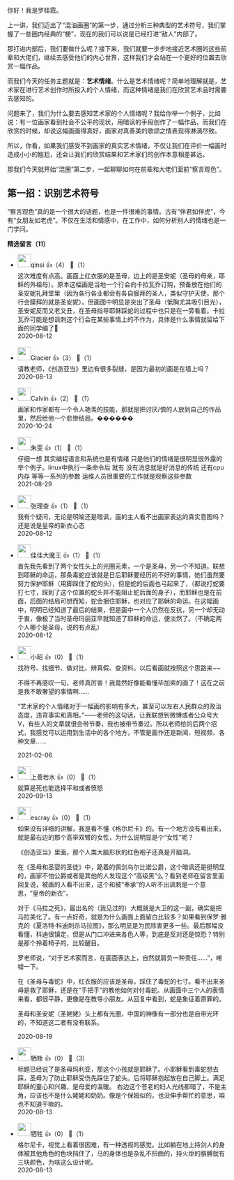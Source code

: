 你好！我是罗桂霞。

上一讲，我们迈出了“混油画圈”的第一步，通过分析三种典型的艺术符号，我们掌握了一些圈内经典的“梗”，现在的我们可以说是已经打进“敌人”内部了。

那打进内部后，我们要做什么呢？接下来，我们就要一步步地接近艺术圈的这些前辈和大佬们，继续去感受他们的内心世界，这样我们才会站在一个更好的位置去欣赏一幅作品。

而我们今天的任务主题就是：**艺术情绪**。什么是艺术情绪呢？简单地理解就是，艺术家在进行艺术创作时所投入的个人情绪，而这种情绪是我们在欣赏艺术品时需要去感知的。

问题来了，我们为什么要去感知艺术家的个人情绪呢？我给你举一个例子，比如说：有一位画家看到社会不公平的现状，用暗讽的手段创作了一幅作品，而我们在欣赏的时候，却说这幅画画得真好，画家对真善美的歌颂之情表现得淋漓尽致。

所以，你看，如果我们感受不到画家的真实艺术情绪，不仅让我们在评价一幅画时造成小小的尴尬，还会让我们的欣赏结果和艺术家们的创作本意相差甚远。

那我们今天就开始“混圈”第二步，一起聊聊如何在前辈和大佬们面前“察言观色”。

## 第一招：识别艺术符号

“察言观色”真的是一个很大的话题，也是一件很难的事情。古有“伴君如伴虎”，今有“女朋友如老虎”。不仅在生活和情感中，在工作中，如何分析别人的情绪也是一门学问。
<div><strong>精选留言（11）</strong></div><ul>
<li><img src="https://static001.geekbang.org/account/avatar/00/19/70/67/0c1359c2.jpg" width="30px"><span>qinsi</span> 👍（4） 💬（1）<div>这次难度有点高。画面上红衣服的是圣母，边上的是圣安妮（圣母的母亲，耶稣的外祖母）。原本这幅画是当地一个行会向卡拉瓦乔订购，预备放在他们的圣安妮礼拜堂里（因为各行各业都会有各自膜拜的圣人，类似守护天使，那个行会膜拜的就是圣安妮）。但画面中明显是突出了圣母（低胸尤其吸引目光），圣安妮反而又老又丑，在圣母指导耶稣踩蛇的过程中也只是在一旁看着。卡拉瓦乔可能是想讽刺这个行会在某些事情上的不作为，具体是什么事情就留给下面的同学编了🐶</div>2020-08-12</li><br/><li><img src="https://static001.geekbang.org/account/avatar/00/1f/ba/0a/443ba9a6.jpg" width="30px"><span>Glacier</span> 👍（3） 💬（1）<div>请教老师，《创造亚当》里边有很多裂缝，是因为最初的画是在墙上吗？</div>2020-08-13</li><br/><li><img src="https://static001.geekbang.org/account/avatar/00/10/9c/af/05eeb5e9.jpg" width="30px"><span>Calvin</span> 👍（2） 💬（1）<div>画家和作家都有一个令人艳羡的技能，那就是把讨厌&#47;恨的人放到自己的作品里，然后给他一个悲惨结局。������</div>2020-10-24</li><br/><li><img src="https://static001.geekbang.org/account/avatar/00/0f/cd/e0/c85bb948.jpg" width="30px"><span>朱雯</span> 👍（1） 💬（1）<div>仔细一想 其实编程语言和系统也是有情绪 只是他们的情绪是很明显很外露的 举个例子。linux中执行一条命令后 就有 没有消息就是好消息的传统 还有cpu 内存 等等一系列的参数 运维人员很重要的工作就是观察这些参数</div>2021-08-29</li><br/><li><img src="https://static001.geekbang.org/account/avatar/00/0f/4e/90/a8d19e7b.jpg" width="30px"><span>张理查</span> 👍（1） 💬（1）<div>我有个疑问，无论是明喻还是暗讽，画的主人看不出画家表达的真实意图吗？还是说是皇帝的新衣心态</div>2020-08-12</li><br/><li><img src="https://static001.geekbang.org/account/avatar/00/12/d9/78/8a328299.jpg" width="30px"><span>佳佳大魔王</span> 👍（1） 💬（1）<div>首先我先看到了两个女性头上的光圈元素，一个是圣母，另一个不知道。联想到耶稣的命运，那条毒蛇应该就是日后耶稣要经历的不好的事情，她们虽然要努力保护耶稣（用脚踩住了蛇的头），但是蛇的后面也弓起来了，（都说打蛇要打七寸，踩到了这个位置的蛇头并不能阻止蛇后面的身子），而耶稣也是在前面，后面的结局可想而知，蛇会捆住耶稣，也对应了耶稣的命运。在这幅画中，明明已经知道了最后的结果，但是画中一个人仍然在反抗，另一个却无动于衷，像极了当时圣母玛丽亚早就知道了耶稣的命运，便淡然了。（不确定两个人哪个是圣母，说的有点乱）</div>2020-08-12</li><br/><li><img src="https://static001.geekbang.org/account/avatar/00/14/3f/39/a4c2154b.jpg" width="30px"><span>小昭</span> 👍（0） 💬（1）<div>找符号、找细节、做对比、辨真假、查资料。以后看画就按照这个思路来~~

不得不再感叹一句，老师真厉害！我竟然好像能看懂毕加索的画了！这在之前是我不敢奢望的事情啊……

“艺术家的个人情绪对于一幅画的影响有多大，甚至可以左右人民群众的政治态度，违背事实和真相。”——老师的这句话，让我联想到微博或者公众号大V，有些人的文章就很会带节奏，我也被带节奏过。所以老师给的后两个招式，我感觉可以运用到生活中的各个地方，不管是画作还是新闻、短视频、各种文章……</div>2021-02-06</li><br/><li><img src="https://static001.geekbang.org/account/avatar/00/19/3a/54/72402617.jpg" width="30px"><span>上善若水</span> 👍（0） 💬（1）<div>就算是死也能选择平和或者愤怒</div>2020-09-13</li><br/><li><img src="https://static001.geekbang.org/account/avatar/00/0f/92/6d/becd841a.jpg" width="30px"><span>escray</span> 👍（0） 💬（1）<div>如果没有详细的讲解，我是看不懂《格尔尼卡》的。有一个地方没有看出来，就是最右边的那个高举双臂的女性，为什么说明显是个“女性”呢？

《创造亚当》里面，那个人类大脑形状的红色袍子还真是开脑洞。

在《圣母和圣婴的圣徒》中，跪着的佩剑乌尔比诺公爵，这个暗讽还是挺明显的，画家不怕公爵或者是其他的人发现这个“高级黑”么？看到老师在留言里面回复说，被画的人看不出来，这个和被“奉承”的人听不出讽刺是一个意思，“皇帝的新衣”。

对于《马拉之死》，最出名的（我见过的）大概就是大卫的这一副，确实是把马拉美化了。有一点好奇，就是为什么画面上面留白比较多？如果看到保罗·雅克的《夏洛特·科迪刺杀马拉图》，那么明显是为民除害更多一些。最后那幅没看懂，科迪很镇定，但是从门口冲进来各色人等，到底是反对还是惊恐？特别是那个拎着椅子的，比较醒目。

罗老师说，“对于艺术家而言，在画面表达上，自然就肩负一种责任……”，唏嘘一下。

在《圣母与毒蛇》中，红衣服的应该是圣母，踩住了毒蛇的七寸。看不出来圣母是救了耶稣，还是在“手把手”的教他如何对付毒蛇。从画面中三个人的表情来看，都很平静，更像是在教导小朋友。从回复中看到，蛇是象征着原罪的。

圣母和圣安妮（圣姥姥）头上都有光圈，中国的神像有一部分也是自带光环的，不知道这二者有没有联系。</div>2020-08-19</li><br/><li><img src="https://static001.geekbang.org/account/avatar/00/18/b5/ca/bba4d696.jpg" width="30px"><span>牺牲</span> 👍（0） 💬（3）<div>标题已经说了是圣母玛利亚，那这个小孩就是耶稣了。小耶稣看到毒蛇想去踩，圣母为了防止耶稣受伤先踩住了蛇头。后将耶稣抱起放在自己脚上。满足耶稣的童心和兴趣，是母爱的温暖。
右边这个苍老的妇人光线都暗了，不是主角，应该也不是什么姥姥和奶奶。像是个保姆似的，也没伸手帮忙的意思，咱也不知道干嘛的。</div>2020-08-13</li><br/><li><img src="https://static001.geekbang.org/account/avatar/00/18/b5/ca/bba4d696.jpg" width="30px"><span>牺牲</span> 👍（0） 💬（1）<div>格尔尼卡，视觉上看着很困难，有一种透视的感觉。比如躺在地上持剑人的身体被其他角色的色块挡住了，马的身体也是杂乱不扭曲的，持火炬的胳膊就有三块颜色，为啥这么设计呢。</div>2020-08-13</li><br/>
</ul>